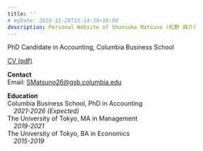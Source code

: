 ```yaml
---
title: ''
# myDate: 2018-11-28T15:14:39+10:00
description: Personal Website of Shunsuke Matsuno (松野 舜介)
---
```


 <!-- ![Resize](images/monster_logo.jpg?width=200&quality=100) -->

 PhD Candidate in Accounting, Columbia Business School
 
 
 [CV (pdf)](/cv/cv.pdf "CV")


**Contact**    
Email: <SMatsuno26@gsb.columbia.edu>


<!-- Education -->
<p style="text-align:left;">
  <b>Education</b>
  <br>
  Columbia Business School, PhD in Accounting<br>
  <span style="float:left;">
  &emsp;<i>2021-2026 (Expected)</i>
  </span>
  <br>
  The University of Tokyo, MA in Management<br>
  <span style="float:left;">
  &emsp;<i>2019-2021</i>
  </span>
  <br>
  The University of Tokyo, BA in Economics<br>
  <span style="float:left;">
  &emsp;<i>2015-2019</i>
  </span>
</p>

<br>

 <!-- ![picture](images/lake.jpg?width=500&quality=100#center) -->
 <!-- ![picture](images/bridge.jpg?width=400&quality=100) -->


<div style="display:none;">[link](https://academics.business.columbia.edu/node/1573)</div>
